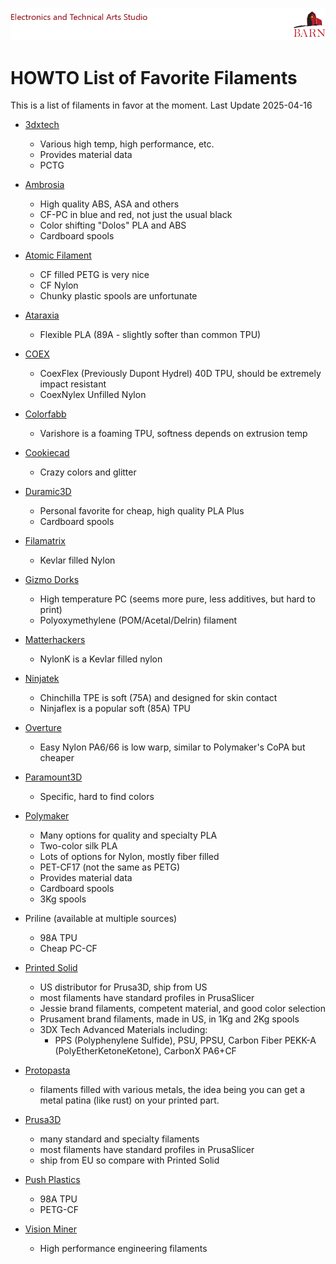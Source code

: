 ![BARN ETA](ref/BARN-ETA-Header.png)
# HOWTO List of Favorite Filaments

This is a list of filaments in favor at the moment.
Last Update 2025-04-16

  - [3dxtech](https://www.3dxtech.com/)
    - Various high temp, high performance, etc.
    - Provides material data
    - PCTG

  - [Ambrosia](https://ambrosiafilament.com/)
    - High quality ABS, ASA and others
    - CF-PC in blue and red, not just the usual black
    - Color shifting "Dolos" PLA and ABS
    - Cardboard spools

  - [Atomic Filament](https://atomicfilament.com/)
    - CF filled PETG is very nice
    - CF Nylon
    - Chunky plastic spools are unfortunate

  - [Ataraxia](https://ataraxiaart.com/) 
    - Flexible PLA (89A - slightly softer than common TPU)

  - [COEX](https://coex3d.com/)
    - CoexFlex (Previously Dupont Hydrel) 40D TPU, should be extremely impact resistant
    - CoexNylex Unfilled Nylon

  - [Colorfabb](https://colorfabb.com/)
    - Varishore is a foaming TPU, softness depends on extrusion temp

  - [Cookiecad](https://cookiecad.com/filaments)
    - Crazy colors and glitter

  - [Duramic3D](https://duramic3d.com/)
    - Personal favorite for cheap, high quality PLA Plus
    - Cardboard spools

  - [Filamatrix](https://filamatrix.com/)
    - Kevlar filled Nylon
  
  - [Gizmo Dorks](https://gizmodorks.com/)
    - High temperature PC (seems more pure, less additives, but hard to print)
    - Polyoxymethylene (POM/Acetal/Delrin) filament

  - [Matterhackers](https://www.matterhackers.com/)
    - NylonK is a Kevlar filled nylon

  - [Ninjatek](https://ninjatek.com/)
    - Chinchilla TPE is soft (75A) and designed for skin contact
    - Ninjaflex is a popular soft (85A) TPU

  - [Overture](https://overture3d.com/)
    - Easy Nylon PA6/66 is low warp, similar to Polymaker's CoPA but cheaper

  - [Paramount3D](https://www.paramount-3d.com/)
    - Specific, hard to find colors

  - [Polymaker](https://polymaker.com/)
    - Many options for quality and specialty PLA
    - Two-color silk PLA
    - Lots of options for Nylon, mostly fiber filled
    - PET-CF17 (not the same as PETG)
    - Provides material data 
    - Cardboard spools
    - 3Kg spools

  - Priline (available at multiple sources)
    - 98A TPU
    - Cheap PC-CF

  - [Printed Solid](https://www.printedsolid.com)
    - US distributor for Prusa3D, ship from US
    - most filaments have standard profiles in PrusaSlicer
    - Jessie brand filaments, competent material, and good color selection
    - Prusament brand filaments, made in US, in 1Kg and 2Kg spools
    - 3DX Tech Advanced Materials including:
      - PPS (Polyphenylene Sulfide), PSU, PPSU, Carbon Fiber PEKK-A (PolyEtherKetoneKetone), CarbonX PA6+CF

  - [Protopasta](http://proto-pasta.com/)
    - filaments filled with various metals, the idea being you can get a metal patina (like rust) on your printed part.

  - [Prusa3D](https://www.prusa3d.com)
    - many standard and specialty filaments
    - most filaments have standard profiles in PrusaSlicer
    - ship from EU so compare with Printed Solid

  - [Push Plastics](https://www.pushplastic.com/)
    - 98A TPU
    - PETG-CF

  - [Vision Miner](https://visionminer.com/)
    - High performance engineering filaments
